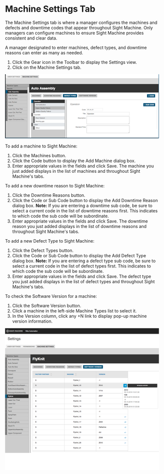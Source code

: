 # Machine Settings Tab

The Machine Settings tab is where a manager configures the machines and defects and downtime codes that appear throughout Sight Machine. Only managers can configure machines to ensure Sight Machine provides consistent and clear data.

A manager designated to enter machines, defect types, and downtime reasons can enter as many as needed.

1. Click the Gear icon in the Toolbar to display the Settings view.
2. Click on the Machine Settings tab.

 ![](machineSettingsOldSchool2.png)

 To add a machine to Sight Machine:  
   
  1. Click the Machines button. 
  2. Click the Code button to display the Add Machine dialog box.
  3. Enter appropriate values in the fields and click Save. The machine you just added displays in the list of machines and throughout Sight Machine's tabs. 

 To add a new downtime reason to Sight Machine:
  
 1. Click the Downtime Reasons button.
 2. Click the Code or Sub Code button to display the Add Downtime Reason dialog box.
    **Note:** If you are entering a downtime sub code, be sure to select a current code in the list of downtime reasons first. This indicates to which code the sub code will be subordinate.
 3. Enter appropriate values in the fields and click Save. The downtime reason you just added displays in the list of downtime reasons and throughout Sight Machine's tabs.

 To add a new Defect Type to Sight Machine:
 
  1. Click the Defect Types button.
  2. Click the Code or Sub Code button to display the Add Defect Type dialog box.
    **Note:** If you are entering a defect type sub code, be sure to select a current code in the list of defect types first. This indicates to which code the sub code will be subordinate.
  3. Enter appropriate values in the fields and click Save. The defect type you just added displays in the list of defect types and throughout Sight Machine's tabs.

To check the Software Version for a machine:

1. Click the Software Version button.
2. Click a machine in the left-side Machine Types list to select it.
3. In the Version column, click any +N link to display pop-up machine version information.

  ![](machineSettingsVersion.png)